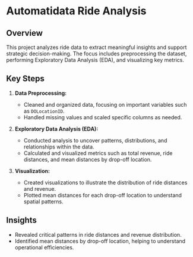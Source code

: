 # Automatidata Ride Analysis

## Overview
This project analyzes ride data to extract meaningful insights and support strategic decision-making. The focus includes preprocessing the dataset, performing Exploratory Data Analysis (EDA), and visualizing key metrics.

## Key Steps

1. **Data Preprocessing:**
   - Cleaned and organized data, focusing on important variables such as `DOLocationID`.
   - Handled missing values and scaled specific columns as needed.

2. **Exploratory Data Analysis (EDA):**
   - Conducted analysis to uncover patterns, distributions, and relationships within the data.
   - Calculated and visualized metrics such as total revenue, ride distances, and mean distances by drop-off location.

3. **Visualization:**
   - Created visualizations to illustrate the distribution of ride distances and revenue.
   - Plotted mean distances for each drop-off location to understand spatial patterns.

## Insights
- Revealed critical patterns in ride distances and revenue distribution.
- Identified mean distances by drop-off location, helping to understand operational efficiencies.

